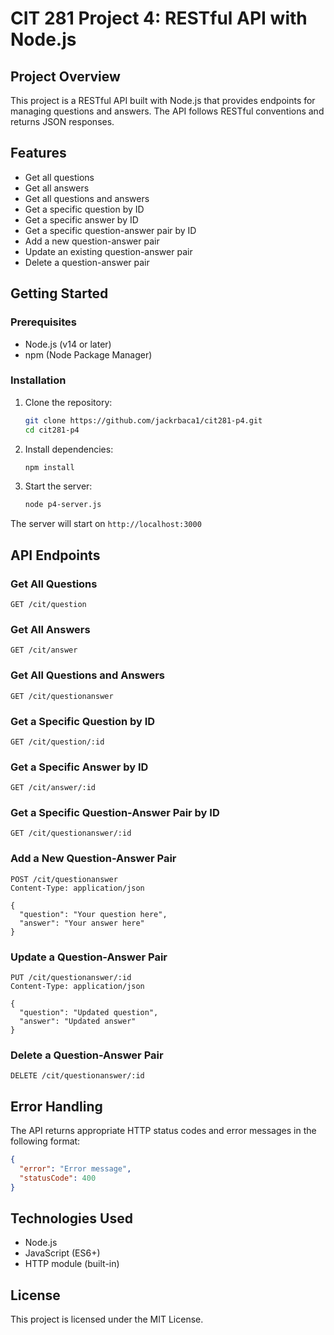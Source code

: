 # CIT 281 Project 4: RESTful API with Node.js

## Project Overview
This project is a RESTful API built with Node.js that provides endpoints for managing questions and answers. The API follows RESTful conventions and returns JSON responses.

## Features
- Get all questions
- Get all answers
- Get all questions and answers
- Get a specific question by ID
- Get a specific answer by ID
- Get a specific question-answer pair by ID
- Add a new question-answer pair
- Update an existing question-answer pair
- Delete a question-answer pair

## Getting Started

### Prerequisites
- Node.js (v14 or later)
- npm (Node Package Manager)

### Installation
1. Clone the repository:
   ```bash
   git clone https://github.com/jackrbaca1/cit281-p4.git
   cd cit281-p4
   ```

2. Install dependencies:
   ```bash
   npm install
   ```

3. Start the server:
   ```bash
   node p4-server.js
   ```

The server will start on `http://localhost:3000`

## API Endpoints

### Get All Questions
```
GET /cit/question
```

### Get All Answers
```
GET /cit/answer
```

### Get All Questions and Answers
```
GET /cit/questionanswer
```

### Get a Specific Question by ID
```
GET /cit/question/:id
```

### Get a Specific Answer by ID
```
GET /cit/answer/:id
```

### Get a Specific Question-Answer Pair by ID
```
GET /cit/questionanswer/:id
```

### Add a New Question-Answer Pair
```
POST /cit/questionanswer
Content-Type: application/json

{
  "question": "Your question here",
  "answer": "Your answer here"
}
```

### Update a Question-Answer Pair
```
PUT /cit/questionanswer/:id
Content-Type: application/json

{
  "question": "Updated question",
  "answer": "Updated answer"
}
```

### Delete a Question-Answer Pair
```
DELETE /cit/questionanswer/:id
```

## Error Handling
The API returns appropriate HTTP status codes and error messages in the following format:
```json
{
  "error": "Error message",
  "statusCode": 400
}
```

## Technologies Used
- Node.js
- JavaScript (ES6+)
- HTTP module (built-in)

## License
This project is licensed under the MIT License.
